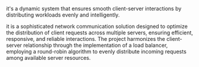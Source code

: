 it's a dynamic system that ensures smooth client-server interactions by distributing workloads evenly and intelligently.

it is a sophisticated network communication solution designed to optimize the distribution of client requests across multiple servers, ensuring efficient, responsive, and reliable interactions. The project harmonizes the client-server relationship through the implementation of a load balancer, employing a round-robin algorithm to evenly distribute incoming requests among available server resources.
